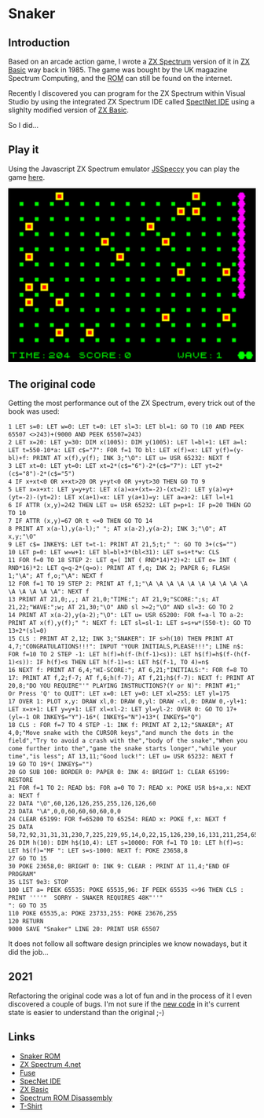 # Snaker

## Introduction

Based on an arcade action game, I wrote a [ZX Spectrum](https://en.wikipedia.org/wiki/ZX_Spectrum) version of it in [ZX Basic](https://worldofspectrum.org/ZXBasicManual/) way back in 1985. The game was bought by the UK magazine Spectrum Computing, and the [ROM](https://spectrumcomputing.co.uk/entry/4590/ZX-Spectrum/Snaker) can still be found on the internet.

Recently I discovered you can program for the ZX Spectrum within Visual Studio by using the integrated ZX Spectrum IDE called [SpectNet IDE](https://dotneteer.github.io/spectnetide/) using a slighlty modified version of [ZX Basic](https://zxbasic.readthedocs.io/en/docs/).

So I did...

## Play it

Using the Javascript ZX Spectrum emulator [JSSpeccy](https://github.com/gasman/jsspeccy3) you can play the game [here](https://snaker.mvanvuren.nl/).

![Snaker!](/assets/sss.png "Snaker")

## The original code

Getting the most performance out of the ZX Spectrum, every trick out of the book was used:

````BASIC
1 LET s=0: LET w=0: LET t=0: LET sl=3: LET bl=1: GO TO (10 AND PEEK 65507 <>243)+(9000 AND PEEK 65507=243)
2 LET x=20: LET y=30: DIM x(1005): DIM y(1005): LET l=bl+1: LET a=l: LET t=550-10*a: LET c$="7": FOR f=1 TO bl: LET x(f)=x: LET y(f)=(y-bl)+f: PRINT AT x(f),y(f); INK 3;"\O": LET u= USR 65232: NEXT f
3 LET xt=0: LET yt=0: LET xt=2*(c$="6")-2*(c$="7"): LET yt=2*(c$="8")-2*(c$="5")
4 IF x+xt<0 OR x+xt>20 OR y+yt<0 OR y+yt>30 THEN GO TO 9
5 LET x=x+xt: LET y=y+yt: LET x(a)=x+(xt=-2)-(xt=2): LET y(a)=y+(yt=-2)-(yt=2): LET x(a+1)=x: LET y(a+1)=y: LET a=a+2: LET l=l+1
6 IF ATTR (x,y)=242 THEN LET u= USR 65232: LET p=p+1: IF p=20 THEN GO TO 10
7 IF ATTR (x,y)=67 OR t <=0 THEN GO TO 14
8 PRINT AT x(a-l),y(a-l);" "; AT x(a-2),y(a-2); INK 3;"\O"; AT x,y;"\O"
9 LET c$= INKEY$: LET t=t-1: PRINT AT 21,5;t;" ": GO TO 3+(c$="")
10 LET p=0: LET w=w+1: LET bl=bl+3*(bl<31): LET s=s+t*w: CLS 
11 FOR f=0 TO 18 STEP 2: LET q=( INT ( RND*14)*2)+2: LET o= INT ( RND*16)*2: LET q=q-2*(q=o): PRINT AT f,q; INK 2; PAPER 6; FLASH 1;"\A"; AT f,o;"\A": NEXT f
12 FOR f=1 TO 19 STEP 2: PRINT AT f,1;"\A \A \A \A \A \A \A \A \A \A \A \A \A \A \A": NEXT f
13 PRINT AT 21,0;,,; AT 21,0;"TIME:"; AT 21,9;"SCORE:";s; AT 21,22;"WAVE:";w; AT 21,30;"\O" AND sl >=2;"\O" AND sl=3: GO TO 2
14 PRINT AT x(a-2),y(a-2);"\O": LET u= USR 65200: FOR f=a-l TO a-2: PRINT AT x(f),y(f);" ": NEXT f: LET sl=sl-1: LET s=s+w*(550-t): GO TO 13+2*(sl=0)
15 CLS : PRINT AT 2,12; INK 3;"SNAKER": IF s>h(10) THEN PRINT AT 4,7;"CONGRATULATIONS!!!": INPUT "YOUR INITIALS,PLEASE!!!"; LINE n$: FOR f=10 TO 2 STEP -1: LET h(f)=h(f-(h(f-1)<s)): LET h$(f)=h$(f-(h(f-1)<s)): IF h(f)<s THEN LET h(f-1)=s: LET h$(f-1, TO 4)=n$
16 NEXT f: PRINT AT 6,4;"HI-SCORE:"; AT 6,21;"INITIALS:": FOR f=8 TO 17: PRINT AT f,2;f-7; AT f,6;h(f-7); AT f,21;h$(f-7): NEXT f: PRINT AT 20,8;"DO YOU REQUIRE"'" PLAYING INSTRUCTIONS?(Y or N)": PRINT #1;"     Or Press 'Q' to QUIT": LET x=0: LET y=0: LET xl=255: LET yl=175
17 OVER 1: PLOT x,y: DRAW xl,0: DRAW 0,yl: DRAW -xl,0: DRAW 0,-yl+1: LET x=x+1: LET y=y+1: LET xl=xl-2: LET yl=yl-2: OVER 0: GO TO 17+(yl=-1 OR INKEY$="Y")-16*( INKEY$="N")+13*( INKEY$="Q")
18 CLS : FOR f=7 TO 4 STEP -1: INK f: PRINT AT 2,12;"SNAKER"; AT 4,0;"Move snake with the CURSOR keys","and munch the dots in the field","Try to avoid a crash with the","body of the snake","When you come further into the","game the snake starts longer","while your time","is less"; AT 13,11;"Good luck!": LET u= USR 65232: NEXT f
19 GO TO 19*( INKEY$="")
20 GO SUB 100: BORDER 0: PAPER 0: INK 4: BRIGHT 1: CLEAR 65199: RESTORE 
21 FOR f=1 TO 2: READ b$: FOR a=0 TO 7: READ x: POKE USR b$+a,x: NEXT a: NEXT f
22 DATA "\O",60,126,126,255,255,126,126,60
23 DATA "\A",0,0,60,60,60,60,0,0
24 CLEAR 65199: FOR f=65200 TO 65254: READ x: POKE f,x: NEXT f
25 DATA 58,72,92,31,31,31,230,7,225,229,95,14,0,22,15,126,230,16,131,211,254,65,16,254,35,21,32,243,13,32,238,201,1,80,0,33,0,5,237,66,17,1,0,229,197,205,181,3,193,225,124,167,32,240,201
26 DIM h(10): DIM h$(10,4): LET s=10000: FOR f=1 TO 10: LET h(f)=s: LET h$(f)="MF ": LET s=s-1000: NEXT f: POKE 23658,8
27 GO TO 15
30 POKE 23658,0: BRIGHT 0: INK 9: CLEAR : PRINT AT 11,4;"END OF PROGRAM"
35 LIST 9e3: STOP 
100 LET a= PEEK 65535: POKE 65535,96: IF PEEK 65535 <>96 THEN CLS : PRINT ''''"  SORRY - SNAKER REQUIRES 48K"''"                         ": GO TO 35
110 POKE 65535,a: POKE 23733,255: POKE 23676,255
120 RETURN 
9000 SAVE "Snaker" LINE 20: PRINT USR 65507
````

It does not follow all software design principles we know nowadays, but it did the job...

## 2021

Refactoring the original code was a lot of fun and in the process of it I even discovered a couple of bugs. I'm not sure if the [new code](https://github.com/mvanvuren/snaker/blob/master/snaker2021/snaker2021/ZxBasicFiles/snaker2021.zxbas) in it's current state is easier to understand than the original ;-)

## Links

- [Snaker ROM](https://spectrumcomputing.co.uk/entry/4590/ZX-Spectrum/Snaker)
- [ZX Spectrum 4.net](https://www.zxspectrum4.net/)
- [Fuse](http://fuse-emulator.sourceforge.net/)
- [SpecNet IDE](https://dotneteer.github.io/spectnetide/)
- [ZX Basic](https://zxbasic.readthedocs.io/en/docs/)
- [Spectrum ROM Disassembly](http://www.primrosebank.net/computers/zxspectrum/docs/CompleteSpectrumROMDisassemblyThe.pdf)
- [T-Shirt](https://www.wish.com/product/5d81fbae530d9325de37bb93?hide_login_modal=true&from_ad=goog_shopping&_display_country_code=NL&_force_currency_code=EUR&pid=googleadwords_int&c={campaignId}&ad_cid=5d81fbae530d9325de37bb93&ad_cc=NL&ad_curr=EUR&ad_price=6.00&campaign_id=8182633582&exclude_install=true&gclid=EAIaIQobChMI4KjY7Ork8QIVis13Ch0h8AWnEAQYASABEgJamvD_BwE&share=web)
